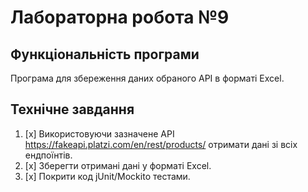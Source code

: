 # Лабораторна робота №9

## Функціональність програми

Програма для збереження даних обраного API в форматі Excel.

## Технічне завдання

1. [x] Використовуючи зазначене API https://fakeapi.platzi.com/en/rest/products/ отримати дані зі всіх ендпоїнтів. 
2. [x] Зберегти отримані дані у форматі Excel. 
3. [x] Покрити код jUnit/Mockito тестами.